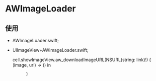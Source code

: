 # AWImageLoader

## 使用 

* AWImageLoader.swift;
* UIImageView+AWImageLoader.swift;

	cell.showImageView.aw_downloadImageURL(NSURL(string: link)!) { (image, url) -> () in
	            
        	}
